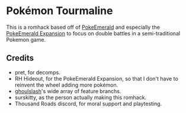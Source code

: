 # Pok&eacute;mon Tourmaline
This is a romhack based off of [PokeEmerald](https://github.com/pret/pokeemerald) and especially the [PokeEmerald Expansion](https://github.com/rh-hideout/pokeemerald-expansion) to focus on double battles in a semi-traditional Pokemon game.
## Credits
- pret, for decomps.
- RH Hideout, for the PokeEmerald Expansion, so that I don't have to reinvent the wheel adding more pok&eacute;mon.
- [ghoulslash](https://github.com/ghoulslash/pokeemerald/wiki)'s wide array of feature branchs.
- surskitty, as the person actually making this romhack.
- Thousand Roads discord, for moral support and playtesting.
